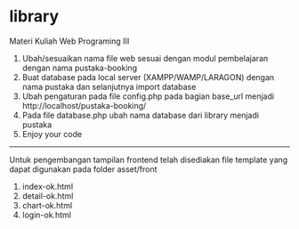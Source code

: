 # library
Materi Kuliah Web Programing III

1. Ubah/sesuaikan nama file web sesuai dengan modul pembelajaran dengan nama pustaka-booking
2. Buat database pada local server (XAMPP/WAMP/LARAGON) dengan nama pustaka dan selanjutnya import database
3. Ubah pengaturan pada file config.php pada bagian base_url menjadi http://localhost/pustaka-booking/
4. Pada file database.php ubah nama database dari library menjadi pustaka
5. Enjoy your code

***
Untuk pengembangan tampilan frontend telah disediakan file template yang dapat digunakan pada folder asset/front
1. index-ok.html
2. detail-ok.html
3. chart-ok.html
4. login-ok.html

